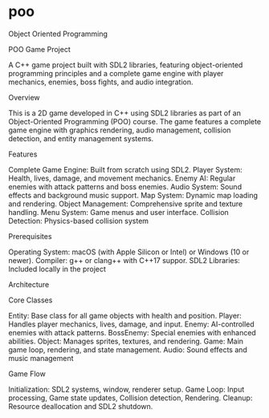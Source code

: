 # poo

Object Oriented Programming


POO Game Project

A C++ game project built with SDL2 libraries, featuring object-oriented programming principles and a complete game engine with player mechanics, enemies, boss fights, and audio integration.


Overview

This is a 2D game developed in C++ using SDL2 libraries as part of an Object-Oriented Programming (POO) course. The game features a complete game engine with graphics rendering, audio management, collision detection, and entity management systems.


Features

Complete Game Engine: Built from scratch using SDL2. Player System: Health, lives, damage, and movement mechanics. Enemy AI: Regular enemies with attack patterns and boss enemies. Audio System: Sound effects and background music support. Map System: Dynamic map loading and rendering. Object Management: Comprehensive sprite and texture handling. Menu System: Game menus and user interface. Collision Detection: Physics-based collision system

Prerequisites

Operating System: macOS (with Apple Silicon or Intel) or Windows (10 or newer). Compiler: g++ or clang++ with C++17 suppor. SDL2 Libraries: Included locally in the project

Architecture

Core Classes

Entity: Base class for all game objects with health and position. Player: Handles player mechanics, lives, damage, and input. Enemy: AI-controlled enemies with attack patterns. BossEnemy: Special enemies with enhanced abilities. Object: Manages sprites, textures, and rendering. Game: Main game loop, rendering, and state management. Audio: Sound effects and music management

Game Flow

Initialization: SDL2 systems, window, renderer setup.  Game Loop: Input processing, Game state updates, Collision detection, Rendering.  Cleanup: Resource deallocation and SDL2 shutdown.
